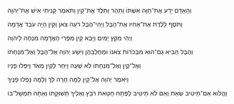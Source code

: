 וְהָאָדָם יָדַע אֶת־חַוָּה אִשְׁתּוֹ
וַתַּהַר וַתֵּלֶד אֶת־קַיִן
וַתֹּאמֶר קָנִיתִי אִישׁ אֶת־יְהוָה

וַתֹּסֶף לָלֶדֶת אֶת־אָחִיו אֶת־הָבֶל
וַיְהִי־הֶבֶל רֹעֵה צֹאן
וְקַיִן הָיָה עֹבֵד אֲדָמָה

וַיְהִי מִקֵּץ יָמִים
וַיָּבֵא קַיִן מִפְּרִי הָאֲדָמָה
מִנְחָה לַיהוָה

וְהֶבֶל הֵבִיא גַם־הוּא 
מִבְּכֹרוֹת צֹאנוֹ וּמֵחֶלְבֵהֶן
וַיִּשַׁע יְהוָה אֶל־הֶבֶל וְאֶל־מִנְחָתוֹ

וְאֶל־קַיִן וְאֶל־מִנְחָתוֹ לֹא שָׁעָה
וַיִּחַר לְקַיִן מְאֹד וַיִּפְּלוּ פָנָיו

וַיֹּאמֶר יְהוָה אֶל־קַיִן
לָמָּה חָרָה לָךְ וְלָמָּה נָפְלוּ פָנֶיךָ

וַהֲלוֹא אִם־תֵּיטִיב שְׂאֵת
וְאִם לֹא תֵיטִיב לַפֶּתַח חַטָּאת רֹבֵץ
וְאֵלֶיךָ תְּשׁוּקָתוֹ וְאַתָּה תִּמְשָׁל־בּוֹ 
